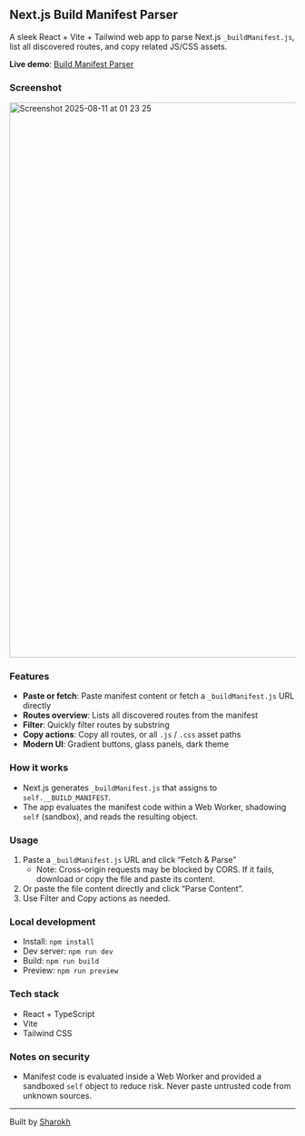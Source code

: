 ## Next.js Build Manifest Parser

A sleek React + Vite + Tailwind web app to parse Next.js `_buildManifest.js`, list all discovered routes, and copy related JS/CSS assets.

**Live demo**: [Build Manifest Parser](https://sharokhataie.github.io/build-manifest-parser/)

### Screenshot

<img width="1609" height="979" alt="Screenshot 2025-08-11 at 01 23 25" src="https://github.com/user-attachments/assets/c32fee70-cddf-4148-8493-85ae69996e6b" />

### Features
- **Paste or fetch**: Paste manifest content or fetch a `_buildManifest.js` URL directly
- **Routes overview**: Lists all discovered routes from the manifest
- **Filter**: Quickly filter routes by substring
- **Copy actions**: Copy all routes, or all `.js` / `.css` asset paths
- **Modern UI**: Gradient buttons, glass panels, dark theme

### How it works
- Next.js generates `_buildManifest.js` that assigns to `self.__BUILD_MANIFEST`.
- The app evaluates the manifest code within a Web Worker, shadowing `self` (sandbox), and reads the resulting object.

### Usage
1) Paste a `_buildManifest.js` URL and click “Fetch & Parse”
   - Note: Cross-origin requests may be blocked by CORS. If it fails, download or copy the file and paste its content.
2) Or paste the file content directly and click “Parse Content”.
3) Use Filter and Copy actions as needed.

### Local development
- Install: `npm install`
- Dev server: `npm run dev`
- Build: `npm run build`
- Preview: `npm run preview`

### Tech stack
- React + TypeScript
- Vite
- Tailwind CSS

### Notes on security
- Manifest code is evaluated inside a Web Worker and provided a sandboxed `self` object to reduce risk. Never paste untrusted code from unknown sources.

---
Built by [Sharokh](https://github.com/sharokhAtaie) 
